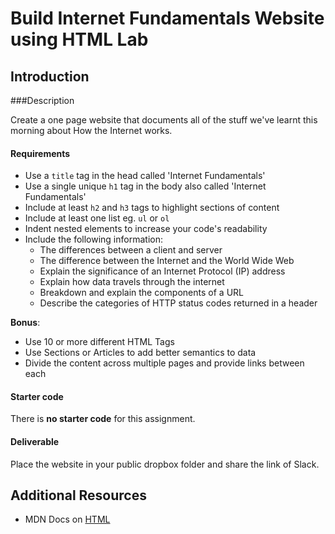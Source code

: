# Build Internet Fundamentals Website using HTML Lab

## Introduction

###Description

Create a one page website that documents all of the stuff we've learnt this morning about How the Internet works.


#### Requirements

- Use a `title` tag in the head called 'Internet Fundamentals'
- Use a single unique `h1` tag in the body also called 'Internet Fundamentals'
- Include at least `h2` and `h3` tags to highlight sections of content
- Include at least one list eg. `ul` or `ol`
- Indent nested elements to increase your code's readability
- Include the following information:
    - The differences between a client and server
    - The difference between the Internet and the World Wide Web
    - Explain the significance of an Internet Protocol (IP) address
    - Explain how data travels through the internet
    - Breakdown and explain the components of a URL
    - Describe the categories of HTTP status codes returned in a header

**Bonus**:

- Use 10 or more different HTML Tags
- Use Sections or Articles to add better semantics to data 
- Divide the content across multiple pages and provide links between each


#### Starter code

There is **no starter code** for this assignment.

#### Deliverable

Place the website in your public dropbox folder and share the link of Slack. 

## Additional Resources

- MDN Docs on [HTML](https://developer.mozilla.org/en-US/docs/Web/Guide/HTML/Introduction)
